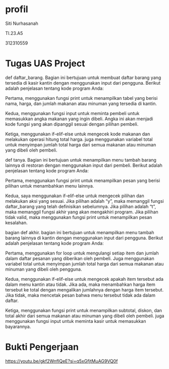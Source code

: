 # profil
Siti Nurhasanah

TI.23.A5

312310559

# Tugas UAS Project

def daftar_barang. Bagian ini bertujuan untuk membuat daftar barang yang tersedia di kasir kantin dengan menggunakan input dari pengguna. Berikut adalah penjelasan tentang kode program Anda:

Pertama, menggunakan fungsi print untuk menampilkan tabel yang berisi nama, harga, dan jumlah makanan atau minuman yang tersedia di kantin.

Kedua, menggunakan fungsi input untuk meminta pembeli untuk memasukkan angka makanan yang ingin dibeli. Angka ini akan menjadi kode fungsi yang akan dipanggil sesuai dengan pilihan pembeli.

Ketiga, menggunakan if-elif-else untuk mengecek kode makanan dan melakukan operasi hitung total harga. juga menggunakan variabel total untuk menyimpan jumlah total harga dari semua makanan atau minuman yang dibeli oleh pembeli.

def tanya. Bagian ini bertujuan untuk menampilkan menu tambah barang lainnya di restoran dengan menggunakan input dari pembeli. Berikut adalah penjelasan tentang kode program Anda:

Pertama, menggunakan fungsi print untuk menampilkan pesan yang berisi pilihan untuk menambahkan menu lainnya. 

Kedua, saya menggunakan if-elif-else untuk mengecek pilihan dan melakukan aksi yang sesuai. Jika pilihan adalah “y”, maka memanggil fungsi daftar_barang yang telah definisikan sebelumnya. Jika pilihan adalah “t”, maka memanggil fungsi akhir yang akan mengakhiri program. Jika pilihan tidak valid, maka menggunakan fungsi print untuk menampilkan pesan kesalahan.

bagian def akhir. bagian ini bertujuan untuk menampilkan menu tambah barang lainnya di kantin dengan menggunakan input dari pengguna. Berikut adalah penjelasan tentang kode program Anda:

Pertama, menggunakan for loop untuk mengulangi setiap item dan jumlah dalam daftar pesanan yang diberikan oleh pembeli. Juga menggunakan variabel total untuk menyimpan jumlah total harga dari semua makanan atau minuman yang dibeli oleh pengguna.

Kedua, menggunakan if-elif-else untuk mengecek apakah item tersebut ada dalam menu kantin atau tidak. Jika ada, maka menambahkan harga item tersebut ke total dengan mengalikan jumlahnya dengan harga item tersebut. Jika tidak, maka mencetak pesan bahwa menu tersebut tidak ada dalam daftar.

Ketiga, menggunakan fungsi print untuk menampilkan subtotal, diskon, dan total akhir dari semua makanan atau minuman yang dibeli oleh pembeli. juga menggunakan fungsi input untuk meminta kasir untuk memasukkan bayarannya.

# Bukti Pengerjaan
https://youtu.be/gkf2WnfIQeE?si=q5xGfjtMuAG9VQ0f 


